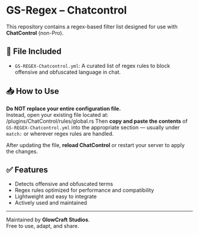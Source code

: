 # GS-Regex – Chatcontrol

This repository contains a regex-based filter list designed for use with **ChatControl** (non-Pro).

## 📄 File Included

- `GS-REGEX-Chatcontrol.yml`: A curated list of regex rules to block offensive and obfuscated language in chat.

## 📥 How to Use

**Do NOT replace your entire configuration file.**  
Instead, open your existing file located at:
/plugins/ChatControl/rules/global.rs
Then **copy and paste the contents** of `GS-REGEX-Chatcontrol.yml` into the appropriate section — usually under `match:` or wherever regex rules are handled.

After updating the file, **reload ChatControl** or restart your server to apply the changes.

## ✅ Features

- Detects offensive and obfuscated terms
- Regex rules optimized for performance and compatibility
- Lightweight and easy to integrate
- Actively used and maintained

---

Maintained by **GlowCraft Studios**.  
Free to use, adapt, and share.

